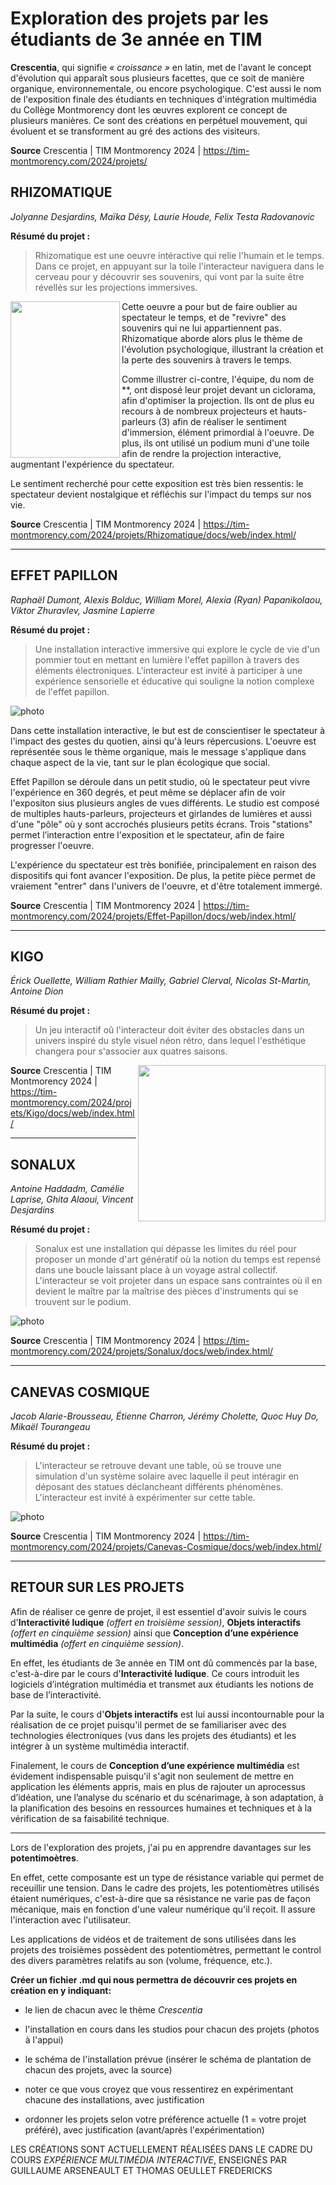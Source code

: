 # Exploration des projets par les étudiants de 3e année en TIM
**Crescentia**, qui signifie *« croissance »* en latin, met de l'avant le concept d'évolution qui apparaît sous plusieurs facettes, que ce soit de manière organique, environnementale, ou encore psychologique. C'est aussi le nom de l'exposition finale des étudiants en techniques d'intégration multimédia du Collège Montmorency dont les œuvres explorent ce concept de plusieurs manières. Ce sont des créations en perpétuel mouvement, qui évoluent et se transforment au gré des actions des visiteurs.


**Source** Crescentia | TIM Montmorency 2024 | <https://tim-montmorency.com/2024/projets/>
 
## RHIZOMATIQUE
*Jolyanne Desjardins, Maïka Désy, Laurie Houde, Felix Testa Radovanovic*

**Résumé du projet :**
> Rhizomatique est une oeuvre intéractive qui relie l'humain et le temps. Dans ce projet, en appuyant sur la toile l'interacteur naviguera dans le cerveau pour y découvrir ses souvenirs, qui vont par la suite être révellés sur les projections immersives.

<img align="left" width="175" height="250" src="media/Rhizomatique/rhizomatique_plan.png">

Cette oeuvre a pour but de faire oublier au spectateur le temps, et de "revivre" des souvenirs qui ne lui appartiennent pas. Rhizomatique aborde alors plus le thème de l'évolution psychologique, illustrant la création et la perte des souvenirs à travers le temps.

Comme illustrer ci-contre, l'équipe, du nom de **, ont disposé leur projet devant un ciclorama, afin d'optimiser la projection. Ils ont de plus eu recours à de nombreux projecteurs et hauts-parleurs (3) afin de réaliser le sentiment d'immersion, élément primordial à l'oeuvre. De plus, ils ont utilisé un podium muni d'une toile afin de rendre la projection interactive, augmentant l'expérience du spectateur.

Le sentiment recherché pour cette exposition est très bien ressentis: le spectateur devient nostalgique et réfléchis sur l'impact du temps sur nos vie.

**Source** Crescentia | TIM Montmorency 2024 | <https://tim-montmorency.com/2024/projets/Rhizomatique/docs/web/index.html/>

-----------------------------------------------------------------------------------------------------------------------------------------------------

## EFFET PAPILLON
*Raphaël Dumont, Alexis Bolduc, William Morel, Alexia (Ryan) Papanikolaou, Viktor Zhuravlev, Jasmine Lapierre*

**Résumé du projet :**
> Une installation interactive immersive qui explore le cycle de vie d'un pommier tout en mettant en lumière l'effet papillon à travers des éléments électroniques. L'interacteur est invité à participer à une expérience sensorielle et éducative qui souligne la notion complexe de l'effet papillon.

![photo](media/Effet-Papillon/effet_papillon_mise_en_place.jpeg)

Dans cette installation interactive, le but est de conscientiser le spectateur à l'impact des gestes du quotien, ainsi qu'à leurs répercusions. L'oeuvre est représentée sous le thème organique, mais le message s'applique dans chaque aspect de la vie, tant sur le plan écologique que social.

Effet Papillon se déroule dans un petit studio, où le spectateur peut vivre l'expérience en 360 degrés, et peut même se déplacer afin de voir l'expositon sius plusieurs angles de vues différents. Le studio est composé de multiples hauts-parleurs, projecteurs et girlandes de lumières et aussi d'une "pôle" où y sont accrochés plusieurs petits écrans. Trois "stations" permet l’interaction entre l'exposition et le spectateur, afin de faire progresser l'oeuvre.

L'expérience du spectateur est très bonifiée, principalement en raison des dispositifs qui font avancer l'exposition. De plus, la petite pièce permet de vraiement "entrer" dans l'univers de l'oeuvre, et d'être totalement immergé.

**Source** Crescentia | TIM Montmorency 2024 | <https://tim-montmorency.com/2024/projets/Effet-Papillon/docs/web/index.html/>

-----------------------------------------------------------------------------------------------------------------------------------------------------

## KIGO
*Érick Ouellette, William Rathier Mailly, Gabriel Clerval, Nicolas St-Martin, Antoine Dion*

**Résumé du projet :**
> Un jeu interactif oû l'interacteur doit éviter des obstacles dans un univers inspiré du style visuel néon rétro, dans lequel l'esthétique changera pour s'associer aux quatres saisons.

<img align="right" width="300" height="250" src="media/Kigo/kigo_plan.png">


**Source** Crescentia | TIM Montmorency 2024 | <https://tim-montmorency.com/2024/projets/Kigo/docs/web/index.html/>

-----------------------------------------------------------------------------------------------------------------------------------------------------

## SONALUX
*Antoine Haddadm, Camélie Laprise, Ghita Alaoui, Vincent Desjardins*

**Résumé du projet :**
> Sonalux est une installation qui dépasse les limites du réel pour proposer un monde d'art génératif où la notion du temps est repensé dans une boucle laissant place à un voyage astral collectif. L'interacteur se voit projeter dans un espace sans contraintes où il en devient le maître par la maîtrise des pièces d'instruments qui se trouvent sur le podium.

![photo](media/Sonalux/sonalux_plan.png)

**Source** Crescentia | TIM Montmorency 2024 | <https://tim-montmorency.com/2024/projets/Sonalux/docs/web/index.html/>

-----------------------------------------------------------------------------------------------------------------------------------------------------

## CANEVAS COSMIQUE
*Jacob Alarie-Brousseau, Étienne Charron, Jérémy Cholette, Quoc Huy Do, Mikaël Tourangeau*

**Résumé du projet :**
> L'interacteur se retrouve devant une table, où se trouve une simulation d'un système solaire avec laquelle il peut intéragir en déposant des statues déclancheant différents phénomènes. L'interacteur est invité à expérimenter sur cette table.

![photo](media/Canevas_Cosmique/canevas_cosmique_plan.png)

**Source** Crescentia | TIM Montmorency 2024 | <https://tim-montmorency.com/2024/projets/Canevas-Cosmique/docs/web/index.html/>

-----------------------------------------------------------------------------------------------------------------------------------------------------

## **RETOUR SUR LES PROJETS**

Afin de réaliser ce genre de projet, il est essentiel d'avoir suivis le cours d'**Interactivité ludique** *(offert en troisième session)*, **Objets interactifs** *(offert en cinquième session)* ainsi que **Conception d’une expérience multimédia** *(offert en cinquième session)*.

En effet, les étudiants de 3e année en TIM ont dû commencés par la base, c'est-à-dire par le cours d'**Interactivité ludique**. Ce cours introduit les logiciels d’intégration multimédia et transmet aux étudiants les notions de base de l’interactivité.

Par la suite, le cours d'**Objets interactifs** est lui aussi incontournable pour la réalisation de ce projet puisqu'il permet de se familiariser avec des technologies électroniques (vus dans les projets des étudiants) et les intégrer à un système multimédia interactif.

Finalement, le cours de **Conception d’une expérience multimédia** est évidement indispensable puisqu'il s'agit non seulement de mettre en application les éléments appris, mais en plus de rajouter un aprocessus d’idéation, une l’analyse du scénario et du scénarimage, à son adaptation, à la planification des besoins en ressources humaines et techniques et à la vérification de sa faisabilité technique.

-----------------------------------------------------------------------------------------------------------------------------------------------------

Lors de l'exploration des projets, j'ai pu en apprendre davantages sur les **potentimoètres**.

En effet, cette composante est un type de résistance variable qui permet de receuillir une tension. Dans le cadre des projets, les potentiomètres utilisés étaient numériques, c'est-à-dire que sa résistance ne varie pas de façon mécanique, mais en fonction d'une valeur numérique qu'il reçoit. Il assure l'interaction avec l'utilisateur.

Les applications de vidéos et de traitement de sons utilisées dans les projets des troisièmes possèdent des potentiomètres, permettant le control des divers paramètres relatifs au son (volume, fréquence, etc.).


**Créer un fichier .md qui nous permettra de découvrir ces projets en création en y indiquant:**
- le lien de chacun avec le thème *Crescentia*
- l'installation en cours dans les studios pour chacun des projets (photos à l'appui)
- le schéma de l'installation prévue (insérer le schéma de plantation de chacun des projets, avec la source)
- noter ce que vous croyez que vous ressentirez en expérimentant chacune des installations, avec justification

- ordonner les projets selon votre préférence actuelle (1 = votre projet préféré), avec justification (avant/après l'expérimentation)

LES CRÉATIONS SONT ACTUELLEMENT RÉALISÉES DANS LE CADRE DU COURS *EXPÉRIENCE MULTIMÉDIA INTERACTIVE*, ENSEIGNÉS PAR GUILLAUME ARSENEAULT ET THOMAS OEULLET FREDERICKS

